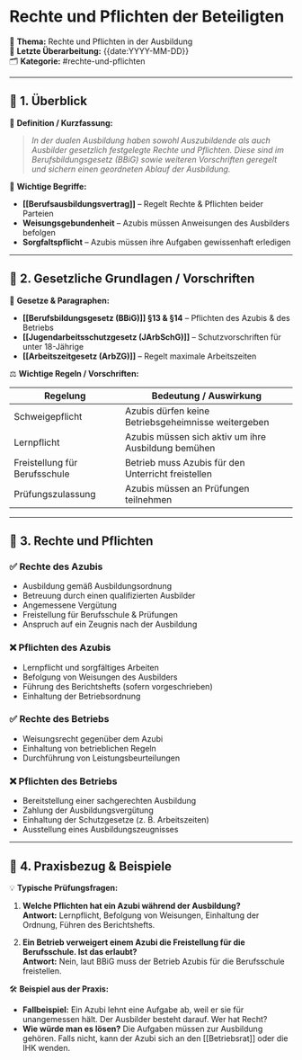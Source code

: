 # Rechte und Pflichten der Beteiligten

📌 **Thema:** Rechte und Pflichten in der Ausbildung  
📅 **Letzte Überarbeitung:** {{date:YYYY-MM-DD}}  
🗂 **Kategorie:** #rechte-und-pflichten  

---

## 🔹 1. Überblick

📖 **Definition / Kurzfassung:**

> _In der dualen Ausbildung haben sowohl Auszubildende als auch Ausbilder gesetzlich festgelegte Rechte und Pflichten. Diese sind im Berufsbildungsgesetz (BBiG) sowie weiteren Vorschriften geregelt und sichern einen geordneten Ablauf der Ausbildung._

🔑 **Wichtige Begriffe:**

- **[[Berufsausbildungsvertrag]]** – Regelt Rechte & Pflichten beider Parteien
- **Weisungsgebundenheit** – Azubis müssen Anweisungen des Ausbilders befolgen
- **Sorgfaltspflicht** – Azubis müssen ihre Aufgaben gewissenhaft erledigen

---

## 🔹 2. Gesetzliche Grundlagen / Vorschriften

📜 **Gesetze & Paragraphen:**

- **[[Berufsbildungsgesetz (BBiG)]] §13 & §14** – Pflichten des Azubis & des Betriebs
- **[[Jugendarbeitsschutzgesetz (JArbSchG)]]** – Schutzvorschriften für unter 18-Jährige
- **[[Arbeitszeitgesetz (ArbZG)]]** – Regelt maximale Arbeitszeiten

⚖️ **Wichtige Regeln / Vorschriften:**

|Regelung|Bedeutung / Auswirkung|
|---|---|
|Schweigepflicht|Azubis dürfen keine Betriebsgeheimnisse weitergeben|
|Lernpflicht|Azubis müssen sich aktiv um ihre Ausbildung bemühen|
|Freistellung für Berufsschule|Betrieb muss Azubis für den Unterricht freistellen|
|Prüfungszulassung|Azubis müssen an Prüfungen teilnehmen|

---

## 🔹 3. Rechte und Pflichten

### ✅ Rechte des Azubis

- Ausbildung gemäß Ausbildungsordnung
- Betreuung durch einen qualifizierten Ausbilder
- Angemessene Vergütung
- Freistellung für Berufsschule & Prüfungen
- Anspruch auf ein Zeugnis nach der Ausbildung

### ❌ Pflichten des Azubis

- Lernpflicht und sorgfältiges Arbeiten
- Befolgung von Weisungen des Ausbilders
- Führung des Berichtshefts (sofern vorgeschrieben)
- Einhaltung der Betriebsordnung

### ✅ Rechte des Betriebs

- Weisungsrecht gegenüber dem Azubi
- Einhaltung von betrieblichen Regeln
- Durchführung von Leistungsbeurteilungen

### ❌ Pflichten des Betriebs

- Bereitstellung einer sachgerechten Ausbildung
- Zahlung der Ausbildungsvergütung
- Einhaltung der Schutzgesetze (z. B. Arbeitszeiten)
- Ausstellung eines Ausbildungszeugnisses

---

## 🔹 4. Praxisbezug & Beispiele

💡 **Typische Prüfungsfragen:**

1. **Welche Pflichten hat ein Azubi während der Ausbildung?**  
    **Antwort:** Lernpflicht, Befolgung von Weisungen, Einhaltung der Ordnung, Führen des Berichtshefts.
    
2. **Ein Betrieb verweigert einem Azubi die Freistellung für die Berufsschule. Ist das erlaubt?**  
    **Antwort:** Nein, laut BBiG muss der Betrieb Azubis für die Berufsschule freistellen.
    

🛠 **Beispiel aus der Praxis:**

- **Fallbeispiel:** Ein Azubi lehnt eine Aufgabe ab, weil er sie für unangemessen hält. Der Ausbilder besteht darauf. Wer hat Recht?
- **Wie würde man es lösen?** Die Aufgaben müssen zur Ausbildung gehören. Falls nicht, kann der Azubi sich an den [[Betriebsrat]] oder die IHK wenden.
